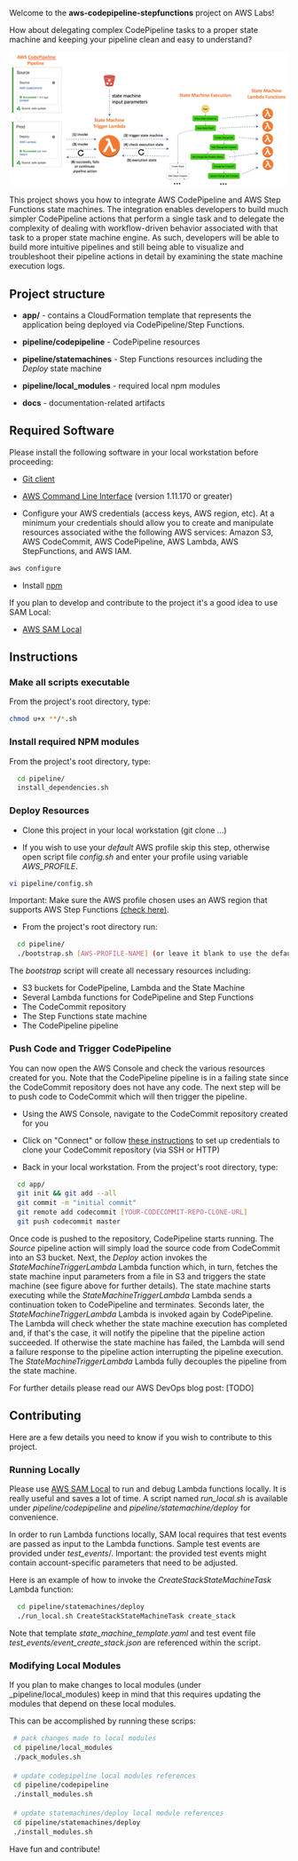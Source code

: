 
Welcome to the __aws-codepipeline-stepfunctions__ project on AWS Labs! 

How about delegating complex CodePipeline tasks to a proper state machine and keeping your pipeline clean and easy to understand? 

![approach-overview](pipeline/docs/codepipeline_statemachine.png)

This project shows you how to integrate AWS CodePipeline and AWS Step Functions state machines. The integration enables developers to build much simpler CodePipeline actions that perform a single task and to delegate the complexity of dealing with workflow-driven behavior associated with that task to a proper state machine engine. As such, developers will be able to build more intuitive pipelines and still being able to visualize and troubleshoot their pipeline actions in detail by examining the state machine execution logs.

## Project structure

* __app/__ - contains a CloudFormation template that represents the application being deployed via CodePipeline/Step Functions.

* __pipeline/codepipeline__ - CodePipeline resources

* __pipeline/statemachines__ - Step Functions resources including the _Deploy_ state machine

* __pipeline/local_modules__ - required local npm modules

* __docs__ - documentation-related artifacts

## Required Software

Please install the following software in your local workstation before proceeding:

* [Git client](https://git-scm.com/downloads)

* [AWS Command Line Interface](http://docs.aws.amazon.com/cli/latest/userguide/installing.html) (version 1.11.170 or greater)

* Configure your AWS credentials (access keys, AWS region, etc). At a minimum your credentials should allow you to create and manipulate resources associated withe the following AWS services: Amazon S3, AWS CodeCommit, AWS CodePipeline, AWS Lambda, AWS StepFunctions, and AWS IAM.

```bash
aws configure
```

* Install [npm](https://www.npmjs.com/get-npm)

If you plan to develop and contribute to the project it's a good idea to use SAM Local:

* [AWS SAM Local](https://github.com/awslabs/aws-sam-local)

## Instructions

### Make all scripts executable

From the project's root directory, type:

```bash
chmod u+x **/*.sh
```

### Install required NPM modules

From the project's root directory, type:

```bash
  cd pipeline/
  install_dependencies.sh
```

### Deploy Resources

* Clone this project in your local workstation (git clone ...)

* If you wish to use your _default_ AWS profile skip this step, otherwise open script file _config.sh_ and enter your profile using variable _AWS\_PROFILE_.

```bash
vi pipeline/config.sh
```

Important: Make sure the AWS profile chosen uses an AWS region that supports AWS Step Functions [(check here)](https://aws.amazon.com/about-aws/global-infrastructure/regional-product-services/).

* From the project's root directory run:

```bash
  cd pipeline/
  ./bootstrap.sh [AWS-PROFILE-NAME] (or leave it blank to use the default profile)
```

The _bootstrap_ script will create all necessary resources including:

* S3 buckets for CodePipeline, Lambda and the State Machine
* Several Lambda functions for CodePipeline and Step Functions 
* The CodeCommit repository
* The Step Functions state machine
* The CodePipeline pipeline

### Push Code and Trigger CodePipeline

You can now open the AWS Console and check the various resources created for you. Note that the CodePipeline pipeline is in a failing state since the CodeCommit repository does not have any code. The next step will be to push code to CodeCommit which will then trigger the pipeline. 

* Using the AWS Console, navigate to the CodeCommit repository created for you

* Click on "Connect" or follow [these instructions](http://docs.aws.amazon.com/codecommit/latest/userguide/how-to-connect.html) to set up credentials to clone your CodeCommit repository (via SSH or HTTP)

* Back in your local workstation. From the project's root directory, type:

```bash
  cd app/
  git init && git add --all
  git commit -m "initial commit"
  git remote add codecommit [YOUR-CODECOMMIT-REPO-CLONE-URL]
  git push codecommit master
```

Once code is pushed to the repository, CodePipeline starts running. The _Source_ pipeline action will simply load the source code from CodeCommit into an S3 bucket. Next, the _Deploy_ action invokes the _StateMachineTriggerLambda_ Lambda function which, in turn, fetches the state machine input parameters from a file in S3 and triggers the state machine (see figure above for further details). The state machine starts executing while the _StateMachineTriggerLambda_ Lambda sends a continuation token to CodePipeline and terminates. Seconds later, the _StateMachineTriggerLambda_ Lambda is invoked again by CodePipeline. The Lambda will check whether the state machine execution has completed and, if that's the case, it will notify the pipeline that the pipeline action succeeded. If otherwise the state machine has failed, the Lambda will send a failure response to the pipeline action interrupting the pipeline execution. The _StateMachineTriggerLambda_ Lambda fully decouples the pipeline from the state machine.
 
For further details please read our AWS DevOps blog post: [TODO]

## Contributing

Here are a few details you need to know if you wish to contribute to this project.

### Running Locally

Please use [AWS SAM Local](https://github.com/awslabs/aws-sam-local) to run and debug Lambda functions locally. It is really useful and saves a lot of time. A script named _run\_local.sh_ is available under _pipeline/codepipeline_ and _pipeline/statemachine/deploy_ for convenience.

In order to run Lambda functions locally, SAM local requires that test events are passed as input to the Lambda functions. Sample test events are provided under _test\_events_/. Important: the provided test events might contain account-specific parameters that need to be adjusted.

Here is an example of how to invoke the _CreateStackStateMachineTask_ Lambda function:

```bash
  cd pipeline/statemachines/deploy
  ./run_local.sh CreateStackStateMachineTask create_stack
```

Note that template _state\_machine\_template.yaml_ and test event file _test\_events/event\_create\_stack.json_ are referenced within the script.

### Modifying Local Modules

If you plan to make changes to local modules (under _pipeline/local\_modules) keep in mind that this requires updating the modules that depend on these local modules.

This can be accomplished by running these scrips:

```bash
 # pack changes made to local modules
 cd pipeline/local_modules
 ./pack_modules.sh
   
 # update codepipeline local modules references
 cd pipeline/codepipeline
 ./install_modules.sh
   
 # update statemachines/deploy local module references
 cd pipeline/statemachines/deploy
 ./install_modules.sh
```

Have fun and contribute!